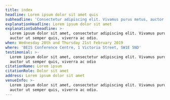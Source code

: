 ```yaml
---
title: index
headline: Lorem ipsum dolor sit amet quis
subheadline: 'Consectetur adipiscing elit. Vivamus purus metus, auctor.'
explanationHeadline: Lorem ipsum dolor sit amet
explanationSubheadline: >-
  Lorem ipsum dolor sit amet, consectetur adipiscing elit. Vivamus purus metus,
  auctor ut semper quis, viverra ac odio.
when: Wednesday 20th and Thursday 21st February 2019
where: 'BEIS Conference Centre, 1 Victoria Street, SW1E 5ND'
testimonial: >-
  Lorem ipsum dolor sit amet, consectetur adipiscing elit. Vivamus purus metus,
  auctor ut semper quis, viverra ac odio
citationName: Lorem ipsum
citationRole: Dolor sit amet
address: Lorem ipsum dolor sit amet
venueInfo: >-
  Lorem ipsum dolor sit amet, consectetur adipiscing elit. Vivamus purus metus,
  auctor ut semper quis, viverra ac odio.
---
```


